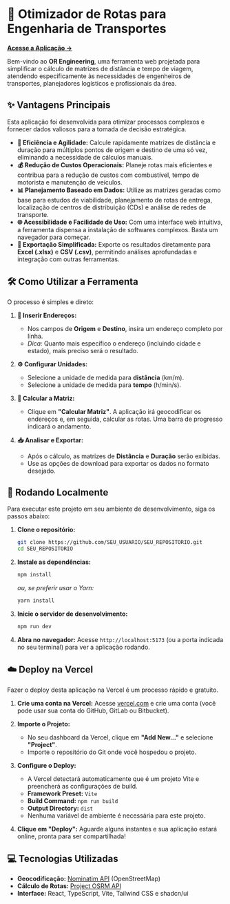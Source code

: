 # 🚚 Otimizador de Rotas para Engenharia de Transportes

[**Acesse a Aplicação →**](https://or-engineering.vercel.app/)

Bem-vindo ao **OR Engineering**, uma ferramenta web projetada para simplificar o cálculo de matrizes de distância e tempo de viagem, atendendo especificamente às necessidades de engenheiros de transportes, planejadores logísticos e profissionais da área.

## ✨ Vantagens Principais

Esta aplicação foi desenvolvida para otimizar processos complexos e fornecer dados valiosos para a tomada de decisão estratégica.

-   **🚀 Eficiência e Agilidade:** Calcule rapidamente matrizes de distância e duração para múltiplos pontos de origem e destino de uma só vez, eliminando a necessidade de cálculos manuais.
-   **💰 Redução de Custos Operacionais:** Planeje rotas mais eficientes e contribua para a redução de custos com combustível, tempo de motorista e manutenção de veículos.
-   **📊 Planejamento Baseado em Dados:** Utilize as matrizes geradas como base para estudos de viabilidade, planejamento de rotas de entrega, localização de centros de distribuição (CDs) e análise de redes de transporte.
-   **🌐 Acessibilidade e Facilidade de Uso:** Com uma interface web intuitiva, a ferramenta dispensa a instalação de softwares complexos. Basta um navegador para começar.
-   **📄 Exportação Simplificada:** Exporte os resultados diretamente para **Excel (.xlsx)** e **CSV (.csv)**, permitindo análises aprofundadas e integração com outras ferramentas.

## 🛠️ Como Utilizar a Ferramenta

O processo é simples e direto:

1.  **📍 Inserir Endereços:**
    *   Nos campos de **Origem** e **Destino**, insira um endereço completo por linha.
    *   _Dica:_ Quanto mais específico o endereço (incluindo cidade e estado), mais preciso será o resultado.

2.  **⚙️ Configurar Unidades:**
    *   Selecione a unidade de medida para **distância** (km/m).
    *   Selecione a unidade de medida para **tempo** (h/min/s).

3.  **🧮 Calcular a Matriz:**
    *   Clique em **"Calcular Matriz"**. A aplicação irá geocodificar os endereços e, em seguida, calcular as rotas. Uma barra de progresso indicará o andamento.

4.  **📥 Analisar e Exportar:**
    *   Após o cálculo, as matrizes de **Distância** e **Duração** serão exibidas.
    *   Use as opções de download para exportar os dados no formato desejado.

## 🚀 Rodando Localmente

Para executar este projeto em seu ambiente de desenvolvimento, siga os passos abaixo:

1.  **Clone o repositório:**
    ```bash
    git clone https://github.com/SEU_USUARIO/SEU_REPOSITORIO.git
    cd SEU_REPOSITORIO
    ```

2.  **Instale as dependências:**
    ```bash
    npm install
    ```
    _ou, se preferir usar o Yarn:_
    ```bash
    yarn install
    ```

3.  **Inicie o servidor de desenvolvimento:**
    ```bash
    npm run dev
    ```

4.  **Abra no navegador:**
    Acesse `http://localhost:5173` (ou a porta indicada no seu terminal) para ver a aplicação rodando.

## ☁️ Deploy na Vercel

Fazer o deploy desta aplicação na Vercel é um processo rápido e gratuito.

1.  **Crie uma conta na Vercel:**
    Acesse [vercel.com](https://vercel.com) e crie uma conta (você pode usar sua conta do GitHub, GitLab ou Bitbucket).

2.  **Importe o Projeto:**
    *   No seu dashboard da Vercel, clique em **"Add New..."** e selecione **"Project"**.
    *   Importe o repositório do Git onde você hospedou o projeto.

3.  **Configure o Deploy:**
    *   A Vercel detectará automaticamente que é um projeto Vite e preencherá as configurações de build.
    *   **Framework Preset:** `Vite`
    *   **Build Command:** `npm run build`
    *   **Output Directory:** `dist`
    *   Nenhuma variável de ambiente é necessária para este projeto.

4.  **Clique em "Deploy":**
    Aguarde alguns instantes e sua aplicação estará online, pronta para ser compartilhada!

## 💻 Tecnologias Utilizadas

-   **Geocodificação:** [Nominatim API](https://nominatim.org/) (OpenStreetMap)
-   **Cálculo de Rotas:** [Project OSRM API](http://project-osrm.org/)
-   **Interface:** React, TypeScript, Vite, Tailwind CSS e shadcn/ui